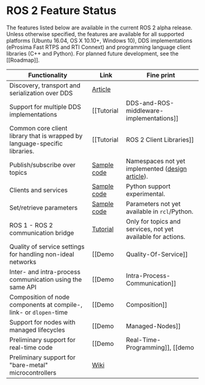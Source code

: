 # ROS 2 Feature Status

The features listed below are available in the current ROS 2 alpha release.
Unless otherwise specified, the features are available for all supported platforms (Ubuntu 16.04, OS X 10.10+, Windows 10), DDS implementations (eProsima Fast RTPS and RTI Connext) and programming language client libraries (C++ and Python).
For planned future development, see the [[Roadmap]].

| Functionality | Link | Fine print |
| --- | --- | --- |
| Discovery, transport and serialization over DDS | [Article](http://design.ros2.org/articles/ros_on_dds.html) | |
| Support for multiple DDS implementations | [[Tutorial|DDS-and-ROS-middleware-implementations]] | Currently eProsima Fast RTPS and RTI Connext are supported. |
| Common core client library that is wrapped by language-specific libraries. | [[Tutorial|ROS 2 Client Libraries]] | |
| Publish/subscribe over topics | [Sample code](https://github.com/ros2/examples) | Namespaces not yet implemented ([design article](http://design.ros2.org/articles/topic_and_service_names.html)). |
| Clients and services | [Sample code](https://github.com/ros2/examples) | Python support experimental. |
| Set/retrieve parameters | [Sample code](https://github.com/ros2/demos/tree/release-beta1/demo_nodes_cpp) | Parameters not yet available in `rcl`/Python. |
| ROS 1 - ROS 2 communication bridge | [Tutorial](https://github.com/ros2/ros1_bridge/blob/master/README.md) | Only for topics and services, not yet available for actions. |
| Quality of service settings for handling non-ideal networks | [[Demo|Quality-Of-Service]] | |
| Inter- and intra-process communication using the same API | [[Demo|Intra-Process-Communication]] | Currently only in C++. |
| Composition of node components at compile-, link- or `dlopen`-time | [[Demo|Composition]] | Currently only in C++. |
| Support for nodes with managed lifecycles | [[Demo|Managed-Nodes]] | Currently only in C++. |
| Preliminary support for real-time code | [[Demo|Real-Time-Programming]], [[demo|Allocator-Template-Tutorial]] | Linux only. Not available for Fast RTPS. |
| Preliminary support for "bare-metal" microcontrollers | [Wiki](https://github.com/ros2/freertps/wiki)| |
